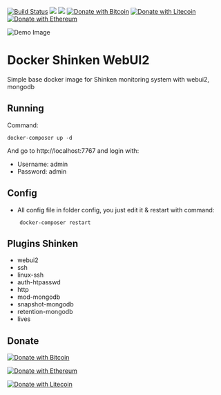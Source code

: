 [![Build Status](https://travis-ci.org/vietdien2005/shinken-compose.svg?branch=master)](https://travis-ci.org/vietdien2005/shinken-compose) [![](https://images.microbadger.com/badges/image/vietdien2005/shinken-webui2-base.svg)](https://microbadger.com/images/vietdien2005/shinken-webui2-base) [![](https://images.microbadger.com/badges/version/vietdien2005/shinken-webui2-base.svg)](https://microbadger.com/images/vietdien2005/shinken-webui2-base) [![Donate with Bitcoin](https://en.cryptobadges.io/badge/micro/1KKeoHcvfErak1bQq92uDuCXmcpEtT2ufE)](https://en.cryptobadges.io/donate/1KKeoHcvfErak1bQq92uDuCXmcpEtT2ufE) [![Donate with Litecoin](https://en.cryptobadges.io/badge/micro/LKqoLFQnxjY672rKjCk1NhXiCoDLcQDtnz)](https://en.cryptobadges.io/donate/LKqoLFQnxjY672rKjCk1NhXiCoDLcQDtnz) [![Donate with Ethereum](https://en.cryptobadges.io/badge/micro/0x93c1D92d120861C9Bc6b1A3aa90809e4da2c0D68)](https://en.cryptobadges.io/donate/0x93c1D92d120861C9Bc6b1A3aa90809e4da2c0D68)

![Demo Image](https://raw.githubusercontent.com/vietdien2005/shinken-compose/master/image.png)

# Docker Shinken WebUI2
Simple base docker image for Shinken monitoring system with webui2, mongodb

## Running

Command:

    docker-composer up -d

And go to http://localhost:7767 and login with:

- Username: admin
- Password: admin

## Config 

- All config file in folder config, you just edit it & restart with command:
```
    docker-composer restart
```

## Plugins Shinken

- webui2
- ssh
- linux-ssh
- auth-htpasswd
- http
- mod-mongodb
- snapshot-mongodb
- retention-mongodb
- lives

## Donate

[![Donate with Bitcoin](https://en.cryptobadges.io/badge/big/1KKeoHcvfErak1bQq92uDuCXmcpEtT2ufE)](https://en.cryptobadges.io/donate/1KKeoHcvfErak1bQq92uDuCXmcpEtT2ufE)

[![Donate with Ethereum](https://en.cryptobadges.io/badge/big/0x93c1D92d120861C9Bc6b1A3aa90809e4da2c0D68)](https://en.cryptobadges.io/donate/0x93c1D92d120861C9Bc6b1A3aa90809e4da2c0D68)

[![Donate with Litecoin](https://en.cryptobadges.io/badge/big/LKqoLFQnxjY672rKjCk1NhXiCoDLcQDtnz?showBalance=true)](https://en.cryptobadges.io/donate/LKqoLFQnxjY672rKjCk1NhXiCoDLcQDtnz)
